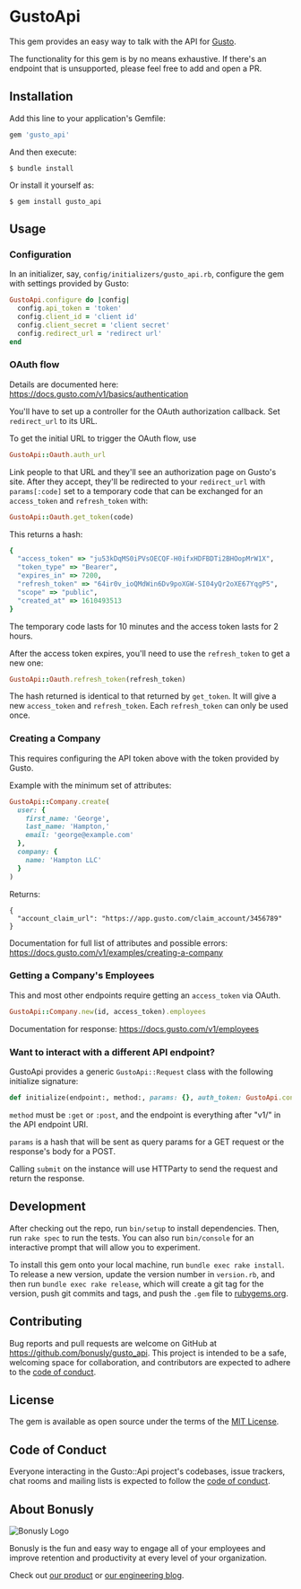 # GustoApi

This gem provides an easy way to talk with the API for [Gusto](https://gusto.com/).

The functionality for this gem is by no means exhaustive. If there's an endpoint
that is unsupported, please feel free to add and open a PR.

## Installation

Add this line to your application's Gemfile:

```ruby
gem 'gusto_api'
```

And then execute:

    $ bundle install

Or install it yourself as:

    $ gem install gusto_api

## Usage

### Configuration

In an initializer, say, `config/initializers/gusto_api.rb`, configure the gem
with settings provided by Gusto:

```ruby
GustoApi.configure do |config|
  config.api_token = 'token'
  config.client_id = 'client id'
  config.client_secret = 'client secret'
  config.redirect_url = 'redirect url'
end
```

### OAuth flow

Details are documented here: https://docs.gusto.com/v1/basics/authentication

You'll have to set up a controller for the OAuth authorization callback. Set `redirect_url` to its URL.

To get the initial URL to trigger the OAuth flow, use

```ruby
GustoApi::Oauth.auth_url
```

Link people to that URL and they'll see an authorization page on Gusto's site. After they accept, they'll be redirected to your `redirect_url` with `params[:code]` set to a temporary code that can be exchanged for an `access_token` and `refresh_token` with:

```ruby
GustoApi::Oauth.get_token(code)
```
This returns a hash:
```ruby
{
  "access_token" => "ju53kDqMS0iPVsOECQF-H0ifxHDFBDTi2BHOopMrW1X",
  "token_type" => "Bearer",
  "expires_in" => 7200,
  "refresh_token" => "64ir0v_ioQMdWin6Dv9poXGW-SI04yQr2oXE67YqgP5",
  "scope" => "public",
  "created_at" => 1610493513
}
```

The temporary code lasts for 10 minutes and the access token lasts for 2 hours.

After the access token expires, you'll need to use the `refresh_token` to get a new one:

```ruby
GustoApi::Oauth.refresh_token(refresh_token)
```

The hash returned is identical to that returned by `get_token`. It will give a new `access_token` and `refresh_token`. Each `refresh_token` can only be used once.

### Creating a Company

This requires configuring the API token above with the token provided by Gusto.

Example with the minimum set of attributes:

```ruby
GustoApi::Company.create(
  user: {
    first_name: 'George',
    last_name: 'Hampton,'
    email: 'george@example.com'
  },
  company: {
    name: 'Hampton LLC'
  }
)
```

Returns:

```
{
  "account_claim_url": "https://app.gusto.com/claim_account/3456789"
}
```

Documentation for full list of attributes and possible errors: https://docs.gusto.com/v1/examples/creating-a-company

### Getting a Company's Employees

This and most other endpoints require getting an `access_token` via OAuth.

```ruby
GustoApi::Company.new(id, access_token).employees
```

Documentation for response: https://docs.gusto.com/v1/employees

### Want to interact with a different API endpoint?

GustoApi provides a generic `GustoApi::Request` class with the following initialize signature:

```ruby
def initialize(endpoint:, method:, params: {}, auth_token: GustoApi.configuration.api_token)
```

`method` must be `:get` or `:post`, and the endpoint is everything after "v1/" in the API endpoint URI.

`params` is a hash that will be sent as query params for a GET request or the response's body for a POST.

Calling `submit` on the instance will use HTTParty to send the request and return the response.

## Development

After checking out the repo, run `bin/setup` to install dependencies. Then, run `rake spec` to run the tests. You can also run `bin/console` for an interactive prompt that will allow you to experiment.

To install this gem onto your local machine, run `bundle exec rake install`. To release a new version, update the version number in `version.rb`, and then run `bundle exec rake release`, which will create a git tag for the version, push git commits and tags, and push the `.gem` file to [rubygems.org](https://rubygems.org).

## Contributing

Bug reports and pull requests are welcome on GitHub at https://github.com/bonusly/gusto_api. This project is intended to be a safe, welcoming space for collaboration, and contributors are expected to adhere to the [code of conduct](https://github.com/bonusly/gusto_api/blob/master/CODE_OF_CONDUCT.md).


## License

The gem is available as open source under the terms of the [MIT License](https://opensource.org/licenses/MIT).

## Code of Conduct

Everyone interacting in the Gusto::Api project's codebases, issue trackers, chat rooms and mailing lists is expected to follow the [code of conduct](https://github.com/bonusly/gusto_api/blob/master/CODE_OF_CONDUCT.md).

## About Bonusly

![Bonusly Logo](https://bonusly-files.s3.amazonaws.com/bonusly-logo.png?small)

Bonusly is the fun and easy way to engage all of your employees and improve retention and productivity at every level of your organization.

Check out [our product](https://bonus.ly) or [our engineering blog](https://engineering.bonus.ly).

